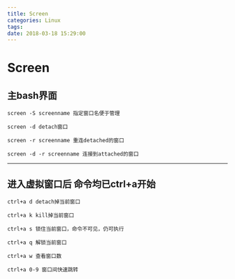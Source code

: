 ```yaml
---
title: Screen
categories: Linux
tags: 
date: 2018-03-18 15:29:00
---
```

# Screen
## 主bash界面
```
screen -S screenname 指定窗口名便于管理
```
```
screen -d detach窗口
```
```
screen -r screenname 重连detached的窗口
```
```
screen -d -r screenname 连接到attached的窗口
```

---

## 进入虚拟窗口后 命令均已ctrl+a开始

```
ctrl+a d detach掉当前窗口
```
```
ctrl+a k kill掉当前窗口
```
```
ctrl+a s 锁住当前窗口，命令不可见，仍可执行
```
```
ctrl+a q 解锁当前窗口
```
```
ctrl+a w 查看窗口数
```
```
ctrl+a 0-9 窗口间快速跳转
```